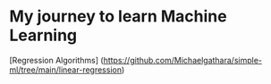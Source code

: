 # My journey to learn Machine Learning
[Regression Algorithms] (https://github.com/Michaelgathara/simple-ml/tree/main/linear-regression)
